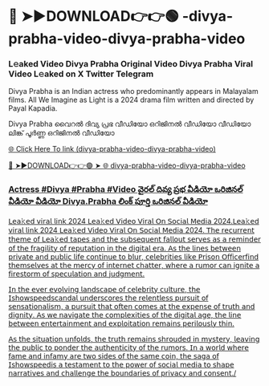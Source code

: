 # 🔴 ➤►DOWNLOAD👉👉🟢 -divya-prabha-video-divya-prabha-video

### L𝚎aked Video Divya Prabha Original Video Divya Prabha Viral Video L𝚎aked on X Twitter Telegram

Divya Prabha is an Indian actress who predominantly appears in Malayalam films. All We Imagine as Light is a 2024 drama film written and directed by Payal Kapadia.

Divya Prabha വൈറൽ ദിവ്യ പ്രഭ വീഡിയോ ഒറിജിനൽ വീഡിയോ വീഡിയോ ലിങ്ക് പൂർണ്ണ ഒറിജിനൽ വീഡിയോ

<a href="https://tovzir.cfd/aswdqw"> 🌐 Click Here To link (divya-prabha-video-divya-prabha-video)

🔴 ➤►DOWNLOAD👉👉🟢 ➤  <a href="https://tovzir.cfd/aswdqw"> 🌐 divya-prabha-video-divya-prabha-video


### Actress #Divya #Prabha #Video వైరల్ దివ్య ప్రభ వీడియో ఒరిజినల్ వీడియో వీడియో Divya.Prabha లింక్ పూర్తి ఒరిజినల్ వీడియో

𝖫𝖾𝖺𝚔𝖾𝖽 𝗏𝗂𝗋𝖺𝗅 𝗅𝗂𝗇𝗄 2024 𝖫𝖾𝖺𝚔𝖾𝖽 𝖵𝗂𝖽𝖾𝗈 𝖵𝗂𝗋𝖺𝗅 𝖮𝗇 𝖲𝗈𝖼𝗂𝖺𝗅 𝖬𝖾𝖽𝗂𝖺 2024.𝖫𝖾𝖺𝚔𝖾𝖽 𝗏𝗂𝗋𝖺𝗅 𝗅𝗂𝗇𝗄 2024 𝖫𝖾𝖺𝚔𝖾𝖽 𝖵𝗂𝖽𝖾𝗈 𝖵𝗂𝗋𝖺𝗅 𝖮𝗇 𝖲𝗈𝖼𝗂𝖺𝗅 𝖬𝖾𝖽𝗂𝖺 2024. 𝖳𝗁𝖾 𝗋𝖾𝖼𝗎𝗋𝗋𝖾𝗇𝗍 𝗍𝗁𝖾𝗆𝖾 𝗈𝖿 𝖫𝖾𝖺𝚔𝖾𝖽 𝗍𝖺𝗉𝖾𝗌 𝖺𝗇𝖽 𝗍𝗁𝖾 𝗌𝗎𝖻𝗌𝖾𝗊𝗎𝖾𝗇𝗍 𝖿𝖺𝗅𝗅𝗈𝗎𝗍 𝗌𝖾𝗋𝗏𝖾𝗌 𝖺𝗌 𝖺 𝗋𝖾𝗆𝗂𝗇𝖽𝖾𝗋 𝗈𝖿 𝗍𝗁𝖾 𝖿𝗋𝖺𝗀𝗂𝗅𝗂𝗍𝗒 𝗈𝖿 𝗋𝖾𝗉𝗎𝗍𝖺𝗍𝗂𝗈𝗇 𝗂𝗇 𝗍𝗁𝖾 𝖽𝗂𝗀𝗂𝗍𝖺𝗅 𝖾𝗋𝖺. 𝖠𝗌 𝗍𝗁𝖾 𝗅𝗂𝗇𝖾𝗌 𝖻𝖾𝗍𝗐𝖾𝖾𝗇 𝗉𝗋𝗂𝗏𝖺𝗍𝖾 𝖺𝗇𝖽 𝗉𝗎𝖻𝗅𝗂𝖼 𝗅𝗂𝖿𝖾 𝖼𝗈𝗇𝗍𝗂𝗇𝗎𝖾 𝗍𝗈 𝖻𝗅𝗎𝗋, 𝖼𝖾𝗅𝖾𝖻𝗋𝗂𝗍𝗂𝖾𝗌 𝗅𝗂𝗄𝖾 𝖯𝗋𝗂𝗌𝗈𝗇 𝖮𝖿𝖿𝗂𝖼𝖾𝗋𝖿𝗂𝗇𝖽 𝗍𝗁𝖾𝗆𝗌𝖾𝗅𝗏𝖾𝗌 𝖺𝗍 𝗍𝗁𝖾 𝗆𝖾𝗋𝖼𝗒 𝗈𝖿 𝗂𝗇𝗍𝖾𝗋𝗇𝖾𝗍 𝖼𝗁𝖺𝗍𝗍𝖾𝗋, 𝗐𝗁𝖾𝗋𝖾 𝖺 𝗋𝗎𝗆𝗈𝗋 𝖼𝖺𝗇 𝗂𝗀𝗇𝗂𝗍𝖾 𝖺 𝖿𝗂𝗋𝖾𝗌𝗍𝗈𝗋𝗆 𝗈𝖿 𝗌𝗉𝖾𝖼𝗎𝗅𝖺𝗍𝗂𝗈𝗇 𝖺𝗇𝖽 𝗃𝗎𝖽𝗀𝗆𝖾𝗇𝗍.

𝖨𝗇 𝗍𝗁𝖾 𝖾𝗏𝖾𝗋 𝖾𝗏𝗈𝗅𝗏𝗂𝗇𝗀 𝗅𝖺𝗇𝖽𝗌𝖼𝖺𝗉𝖾 𝗈𝖿 𝖼𝖾𝗅𝖾𝖻𝗋𝗂𝗍𝗒 𝖼𝗎𝗅𝗍𝗎𝗋𝖾, 𝗍𝗁𝖾 𝖨𝗌𝗁𝗈𝗐𝗌𝗉𝖾𝖾𝖽𝗌𝖼𝖺𝗇𝖽𝖺𝗅 𝗎𝗇𝖽𝖾𝗋𝗌𝖼𝗈𝗋𝖾𝗌 𝗍𝗁𝖾 𝗋𝖾𝗅𝖾𝗇𝗍𝗅𝖾𝗌𝗌 𝗉𝗎𝗋𝗌𝗎𝗂𝗍 𝗈𝖿 𝗌𝖾𝗇𝗌𝖺𝗍𝗂𝗈𝗇𝖺𝗅𝗂𝗌𝗆, 𝖺 𝗉𝗎𝗋𝗌𝗎𝗂𝗍 𝗍𝗁𝖺𝗍 𝗈𝖿𝗍𝖾𝗇 𝖼𝗈𝗆𝖾𝗌 𝖺𝗍 𝗍𝗁𝖾 𝖾𝗑𝗉𝖾𝗇𝗌𝖾 𝗈𝖿 𝗍𝗋𝗎𝗍𝗁 𝖺𝗇𝖽 𝖽𝗂𝗀𝗇𝗂𝗍𝗒. 𝖠𝗌 𝗐𝖾 𝗇𝖺𝗏𝗂𝗀𝖺𝗍𝖾 𝗍𝗁𝖾 𝖼𝗈𝗆𝗉𝗅𝖾𝗑𝗂𝗍𝗂𝖾𝗌 𝗈𝖿 𝗍𝗁𝖾 𝖽𝗂𝗀𝗂𝗍𝖺𝗅 𝖺𝗀𝖾, 𝗍𝗁𝖾 𝗅𝗂𝗇𝖾 𝖻𝖾𝗍𝗐𝖾𝖾𝗇 𝖾𝗇𝗍𝖾𝗋𝗍𝖺𝗂𝗇𝗆𝖾𝗇𝗍 𝖺𝗇𝖽 𝖾𝗑𝗉𝗅𝗈𝗂𝗍𝖺𝗍𝗂𝗈𝗇 𝗋𝖾𝗆𝖺𝗂𝗇𝗌 𝗉𝖾𝗋𝗂𝗅𝗈𝗎𝗌𝗅𝗒 𝗍𝗁𝗂𝗇.

𝖠𝗌 𝗍𝗁𝖾 𝗌𝗂𝗍𝗎𝖺𝗍𝗂𝗈𝗇 𝗎𝗇𝖿𝗈𝗅𝖽𝗌, 𝗍𝗁𝖾 𝗍𝗋𝗎𝗍𝗁 𝗋𝖾𝗆𝖺𝗂𝗇𝗌 𝗌𝗁𝗋𝗈𝗎𝖽𝖾𝖽 𝗂𝗇 𝗆𝗒𝗌𝗍𝖾𝗋𝗒, 𝗅𝖾𝖺𝗏𝗂𝗇𝗀 𝗍𝗁𝖾 𝗉𝗎𝖻𝗅𝗂𝖼 𝗍𝗈 𝗉𝗈𝗇𝖽𝖾𝗋 𝗍𝗁𝖾 𝖺𝗎𝗍𝗁𝖾𝗇𝗍𝗂𝖼𝗂𝗍𝗒 𝗈𝖿 𝗍𝗁𝖾 𝗋𝗎𝗆𝗈𝗋𝗌. 𝖨𝗇 𝖺 𝗐𝗈𝗋𝗅𝖽 𝗐𝗁𝖾𝗋𝖾 𝖿𝖺𝗆𝖾 𝖺𝗇𝖽 𝗂𝗇𝖿𝖺𝗆𝗒 𝖺𝗋𝖾 𝗍𝗐𝗈 𝗌𝗂𝖽𝖾𝗌 𝗈𝖿 𝗍𝗁𝖾 𝗌𝖺𝗆𝖾 𝖼𝗈𝗂𝗇, 𝗍𝗁𝖾 𝗌𝖺𝗀𝖺 𝗈𝖿 𝖨𝗌𝗁𝗈𝗐𝗌𝗉𝖾𝖾𝖽𝗂𝗌 𝖺 𝗍𝖾𝗌𝗍𝖺𝗆𝖾𝗇𝗍 𝗍𝗈 𝗍𝗁𝖾 𝗉𝗈𝗐𝖾𝗋 𝗈𝖿 𝗌𝗈𝖼𝗂𝖺𝗅 𝗆𝖾𝖽𝗂𝖺 𝗍𝗈 𝗌𝗁𝖺𝗉𝖾 𝗇𝖺𝗋𝗋𝖺𝗍𝗂𝗏𝖾𝗌 𝖺𝗇𝖽 𝖼𝗁𝖺𝗅𝗅𝖾𝗇𝗀𝖾 𝗍𝗁𝖾 𝖻𝗈𝗎𝗇𝖽𝖺𝗋𝗂𝖾𝗌 𝗈𝖿 𝗉𝗋𝗂𝗏𝖺𝖼𝗒 𝖺𝗇𝖽 𝖼𝗈𝗇𝗌𝖾𝗇𝗍./
